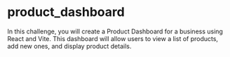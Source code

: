 # product_dashboard
In this challenge, you will create a Product Dashboard for a business using React and Vite. This dashboard will allow users to view a list of products, add new ones, and display product details. 
